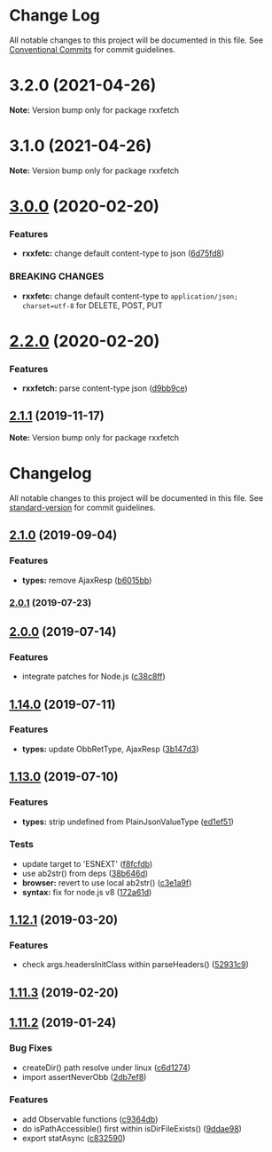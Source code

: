 # Change Log

All notable changes to this project will be documented in this file.
See [Conventional Commits](https://conventionalcommits.org) for commit guidelines.

# 3.2.0 (2021-04-26)

**Note:** Version bump only for package rxxfetch





# 3.1.0 (2021-04-26)

**Note:** Version bump only for package rxxfetch





# [3.0.0](https://github.com/waitingsong/rxxfetch/compare/v2.2.0...v3.0.0) (2020-02-20)


### Features

* **rxxfetc:** change default content-type to json ([6d75fd8](https://github.com/waitingsong/rxxfetch/commit/6d75fd88609c37e55c5b32d98ec3d49555053475))


### BREAKING CHANGES

* **rxxfetc:** change default content-type to `application/json; charset=utf-8` for DELETE, POST, PUT





# [2.2.0](https://github.com/waitingsong/rxxfetch/compare/v2.1.1...v2.2.0) (2020-02-20)


### Features

* **rxxfetch:** parse content-type json ([d9bb9ce](https://github.com/waitingsong/rxxfetch/commit/d9bb9ce44b50d48cc5867f9333bfbb352b1d5e91))





## [2.1.1](https://github.com/waitingsong/rxxfetch/compare/v2.1.0...v2.1.1) (2019-11-17)

**Note:** Version bump only for package rxxfetch





# Changelog

All notable changes to this project will be documented in this file. See [standard-version](https://github.com/conventional-changelog/standard-version) for commit guidelines.

## [2.1.0](https://github.com/waitingsong/rxxfetch/compare/v2.0.1...v2.1.0) (2019-09-04)


### Features

* **types:** remove AjaxResp ([b6015bb](https://github.com/waitingsong/rxxfetch/commit/b6015bb))

### [2.0.1](https://github.com/waitingsong/rxxfetch/compare/v2.0.0...v2.0.1) (2019-07-23)



## [2.0.0](https://github.com/waitingsong/rxxfetch/compare/v1.14.0...v2.0.0) (2019-07-14)


### Features

* integrate patches for Node.js ([c38c8ff](https://github.com/waitingsong/rxxfetch/commit/c38c8ff))



## [1.14.0](https://github.com/waitingsong/rxxfetch/compare/v1.13.0...v1.14.0) (2019-07-11)


### Features

* **types:** update ObbRetType, AjaxResp ([3b147d3](https://github.com/waitingsong/rxxfetch/commit/3b147d3))



## [1.13.0](https://github.com/waitingsong/rxxfetch/compare/v1.12.1...v1.13.0) (2019-07-10)


### Features

* **types:** strip undefined from PlainJsonValueType ([ed1ef51](https://github.com/waitingsong/rxxfetch/commit/ed1ef51))


### Tests

* update target to 'ESNEXT' ([f8fcfdb](https://github.com/waitingsong/rxxfetch/commit/f8fcfdb))
* use ab2str() from deps ([38b646d](https://github.com/waitingsong/rxxfetch/commit/38b646d))
* **browser:** revert to use local ab2str() ([c3e1a9f](https://github.com/waitingsong/rxxfetch/commit/c3e1a9f))
* **syntax:** fix for node.js v8 ([172a61d](https://github.com/waitingsong/rxxfetch/commit/172a61d))



## [1.12.1](https://github.com/waitingsong/rxxfetch/compare/v1.12.0...v1.12.1) (2019-03-20)


### Features

* check args.headersInitClass within parseHeaders() ([52931c9](https://github.com/waitingsong/rxxfetch/commit/52931c9))



<a name="1.11.3"></a>
## [1.11.3](https://github.com/waitingsong/rxxfetch/compare/v1.11.2...v1.11.3) (2019-02-20)



<a name="1.11.2"></a>
## [1.11.2](https://github.com/waitingsong/rxxfetch/compare/v1.11.1...v1.11.2) (2019-01-24)


### Bug Fixes

* createDir() path resolve under linux ([c6d1274](https://github.com/waitingsong/rxxfetch/commit/c6d1274))
* import assertNeverObb ([2db7ef8](https://github.com/waitingsong/rxxfetch/commit/2db7ef8))


### Features

* add Observable functions ([c9364db](https://github.com/waitingsong/rxxfetch/commit/c9364db))
* do isPathAccessible() first within isDirFileExists() ([9ddae98](https://github.com/waitingsong/rxxfetch/commit/9ddae98))
* export statAsync ([c832590](https://github.com/waitingsong/rxxfetch/commit/c832590))
